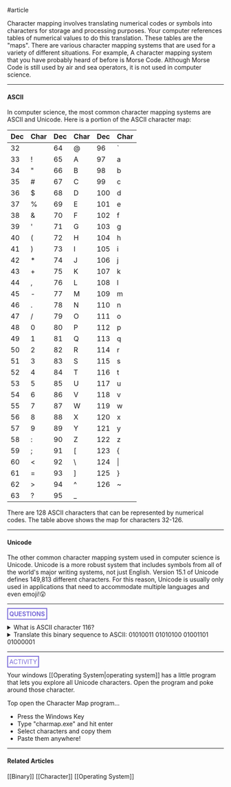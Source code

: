 #article 

Character mapping involves translating numerical codes or symbols into characters for storage and processing purposes. Your computer references tables of numerical values to do this translation. These tables are the "maps". There are various character mapping systems that are used for a variety of different situations. For example, A character mapping system that you have probably heard of before is Morse Code. Although Morse Code is still used by air and sea operators, it is not used in computer science.

---
#### ASCII

In computer science, the most common character mapping systems are ASCII and Unicode. Here is a portion of the ASCII character map:

| Dec | Char | Dec | Char | Dec | Char |
| --- | ---- | --- | ---- | --- | ---- |
| 32  |      | 64  | @    | 96  | `    |
| 33  | !    | 65  | A    | 97  | a    |
| 34  | "    | 66  | B    | 98  | b    |
| 35  | #    | 67  | C    | 99  | c    |
| 36  | $    | 68  | D    | 100 | d    |
| 37  | %    | 69  | E    | 101 | e    |
| 38  | &    | 70  | F    | 102 | f    |
| 39  | '    | 71  | G    | 103 | g    |
| 40  | (    | 72  | H    | 104 | h    |
| 41  | )    | 73  | I    | 105 | i    |
| 42  | *    | 74  | J    | 106 | j    |
| 43  | +    | 75  | K    | 107 | k    |
| 44  | ,    | 76  | L    | 108 | l    |
| 45  | -    | 77  | M    | 109 | m    |
| 46  | .    | 78  | N    | 110 | n    |
| 47  | /    | 79  | O    | 111 | o    |
| 48  | 0    | 80  | P    | 112 | p    |
| 49  | 1    | 81  | Q    | 113 | q    |
| 50  | 2    | 82  | R    | 114 | r    |
| 51  | 3    | 83  | S    | 115 | s    |
| 52  | 4    | 84  | T    | 116 | t    |
| 53  | 5    | 85  | U    | 117 | u    |
| 54  | 6    | 86  | V    | 118 | v    |
| 55  | 7    | 87  | W    | 119 | w    |
| 56  | 8    | 88  | X    | 120 | x    |
| 57  | 9    | 89  | Y    | 121 | y    |
| 58  | :    | 90  | Z    | 122 | z    |
| 59  | ;    | 91  | [    | 123 | {    |
| 60  | <    | 92  | \    | 124 | \|   |
| 61  | =    | 93  | ]    | 125 | }    |
| 62  | >    | 94  | ^    | 126 | ~    |
| 63  | ?    | 95  | _    |     |      |

There are 128 ASCII characters that can be represented by numerical codes. The table above shows the map for characters 32-126.

---
#### Unicode

The other common character mapping system used in computer science is Unicode. Unicode is a more robust system that includes symbols from all of the world's major writing systems, not just English. Version 15.1 of Unicode defines 149,813 different characters. For this reason, Unicode is usually only used in applications that need to accommodate multiple languages and even emoji!😲

<hr>

**<span style="color: #7b6cd9; border: 2px solid #7b6cd9; padding: 3px">QUESTIONS</span>**

<details>
	<summary>What is ASCII character 116?</summary>
		<p style="font-style: italic">t</p>
</details>

<details>
	<summary>Translate this binary sequence to ASCII: 01010011 01010100 01001101 01000001</summary>
		<p style="font-style: italic">STMA</p>
</details>

<hr>

<span style="color: #7b6cd9; border: 2px solid #7b6cd9; padding: 3px">ACTIVITY</span>

Your windows [[Operating System|operating system]] has a little program that lets you explore all Unicode characters. Open the program and poke around those character.

Top open the Character Map program...
* Press the Windows Key
* Type "charmap.exe" and hit enter
* Select characters and copy them
* Paste them anywhere!

---
#### Related Articles

[[Binary]]
[[Character]]
[[Operating System]]



